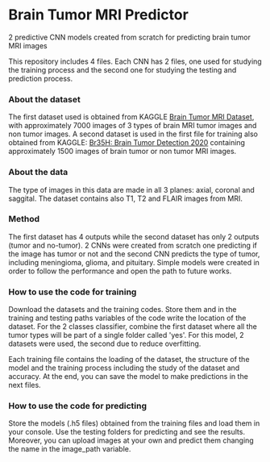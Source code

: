# Brain Tumor MRI Predictor
2 predictive CNN models created from scratch for predicting brain tumor MRI images

This repository includes 4 files. Each CNN has 2 files, one used for studying the training process and the second one for studying the testing and prediction process.

### About the dataset
The first dataset used is obtained from KAGGLE [Brain Tumor MRI Dataset](https://www.kaggle.com/datasets/masoudnickparvar/brain-tumor-mri-dataset), with approximately 7000 images of 3 types of brain MRI tumor images and non tumor images. A second dataset is used in the first file for training also obtained from KAGGLE: [Br35H: Brain Tumor Detection 2020](https://www.kaggle.com/datasets/ahmedhamada0/brain-tumor-detection) containing approximately 1500 images of brain tumor or non tumor MRI images.

### About the data
The type of images in this data are made in all 3 planes: axial, coronal and saggital. The dataset contains also T1, T2 and FLAIR images from MRI.

### Method
The first dataset has 4 outputs while the second dataset has only 2 outputs (tumor and no-tumor). 2 CNNs were created from scratch one predicting if the image has tumor or not and the second CNN predicts the type of tumor, including meningioma, glioma, and pituitary. Simple models were created in order to follow the performance and open the path to future works.

### How to use the code for training
Download the datasets and the training codes. Store them and in the training and testing paths variables of the code write the location of the dataset. For the 2 classes classifier, combine the first dataset where all the tumor types will be part of a single folder called 'yes'. For this model, 2 datasets were used, the second due to reduce overfitting.

Each training file contains the loading of the dataset, the structure of the model and the training process including the study of the dataset and accuracy. At the end, you can save the model to make predictions in the next files.

### How to use the code for predicting
Store the models (.h5 files) obtained from the training files and load them in your console. Use the testing folders for predicting and see the results. Moreover, you can upload images at your own and predict them changing the name in the image_path variable.
